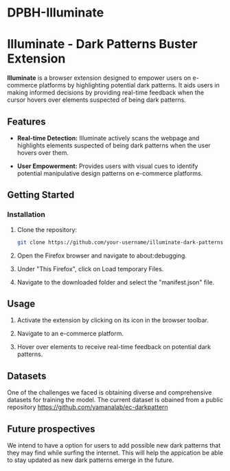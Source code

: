 # DPBH-Illuminate
# Illuminate - Dark Patterns Buster Extension

**Illuminate** is a browser extension designed to empower users on e-commerce platforms by highlighting potential dark patterns. It aids users in making informed decisions by providing real-time feedback when the cursor hovers over elements suspected of being dark patterns.

## Features

- **Real-time Detection:** Illuminate actively scans the webpage and highlights elements suspected of being dark patterns when the user hovers over them.

- **User Empowerment:** Provides users with visual cues to identify potential manipulative design patterns on e-commerce platforms.

## Getting Started

### Installation

1. Clone the repository:

   ```bash
   git clone https://github.com/your-username/illuminate-dark-patterns-buster.git
2.  Open the Firefox browser and navigate to about:debugging.

3. Under "This Firefox", click on Load temporary Files. 

4. Navigate to the downloaded folder and select the "manifest.json" file.

## Usage
1. Activate the extension by clicking on its icon in the browser toolbar.

2. Navigate to an e-commerce platform.

3. Hover over elements to receive real-time feedback on potential dark patterns.

## Datasets
One of the challenges we faced is obtaining diverse and comprehensive datasets for training the model. The current dataset is obained from a public repository https://github.com/yamanalab/ec-darkpattern

## Future prospectives
We intend to have a option for users to add possible new dark patterns that they may find while surfing the internet. This will help the appication be able to stay updated as new dark patterns emerge in the future. 
